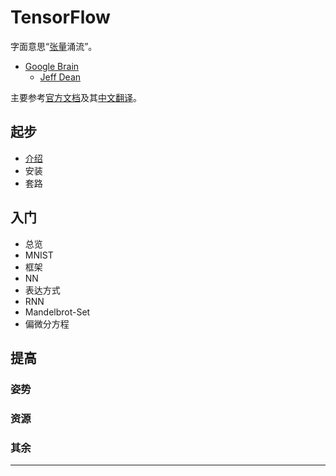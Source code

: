 # TensorFlow

字面意思“[张量][0]涌流”。

- [Google Brain][1]
  - [Jeff Dean][2]

主要参考[官方文档][3]及其[中文翻译][4]。

## 起步
- [介绍][5]
- 安装
- 套路

## 入门
- 总览
- MNIST
- 框架
- NN
- 表达方式
- RNN
- Mandelbrot-Set
- 偏微分方程

## 提高
### 姿势
### 资源
### 其余

---
[0]:http://www.youtube.com/watch?v=f5liqUk0ZTw "Daniel Fleisch talk about Tensor"
[1]:http://google.com/ "缺失"
[2]:http://google.com/ "缺失"
[3]:http://tensorflow.org/ "缺失"
[4]:http://wiki.jikexueyuan.com/project/tensorflow-zh/

[5]:./平面拟合.ipynb
[6]:./TF的套路.ipynb